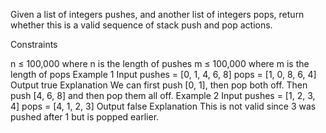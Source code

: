 Given a list of integers pushes, and another list of integers pops, return whether this is a valid sequence of stack push and pop actions.

Constraints

n ≤ 100,000 where n is the length of pushes
m ≤ 100,000 where m is the length of pops
Example 1
Input
pushes = [0, 1, 4, 6, 8]
pops = [1, 0, 8, 6, 4]
Output
true
Explanation
We can first push [0, 1], then pop both off. Then push [4, 6, 8] and then pop them all off.
Example 2
Input
pushes = [1, 2, 3, 4]
pops = [4, 1, 2, 3]
Output
false
Explanation
This is not valid since 3 was pushed after 1 but is popped earlier.
